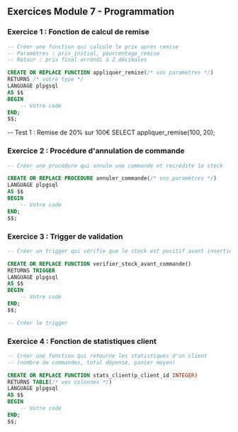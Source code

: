 ## Exercices Module 7 - Programmation

### Exercice 1 : Fonction de calcul de remise
```sql
-- Créer une fonction qui calcule le prix après remise
-- Paramètres : prix_initial, pourcentage_remise
-- Retour : prix final arrondi à 2 décimales

CREATE OR REPLACE FUNCTION appliquer_remise(/* vos paramètres */)
RETURNS /* votre type */
LANGUAGE plpgsql
AS $$
BEGIN
    -- Votre code
END;
$$;
```
-- Test 1 : Remise de 20% sur 100€
SELECT appliquer_remise(100, 20);


### Exercice 2 : Procédure d'annulation de commande
```sql
-- Créer une procédure qui annule une commande et recrédite le stock

CREATE OR REPLACE PROCEDURE annuler_commande(/* vos paramètres */)
LANGUAGE plpgsql
AS $$
BEGIN
    -- Votre code
END;
$$;
```

### Exercice 3 : Trigger de validation
```sql
-- Créer un trigger qui vérifie que le stock est positif avant insertion dans lignes_commande

CREATE OR REPLACE FUNCTION verifier_stock_avant_commande()
RETURNS TRIGGER
LANGUAGE plpgsql
AS $$
BEGIN
    -- Votre code
END;
$$;

-- Créer le trigger
```

### Exercice 4 : Fonction de statistiques client
```sql
-- Créer une fonction qui retourne les statistiques d'un client
-- (nombre de commandes, total dépensé, panier moyen)

CREATE OR REPLACE FUNCTION stats_client(p_client_id INTEGER)
RETURNS TABLE(/* vos colonnes */)
LANGUAGE plpgsql
AS $$
BEGIN
    -- Votre code
END;
$$;
```




